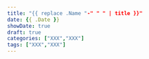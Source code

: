 ```yaml
---
title: "{{ replace .Name "-" " " | title }}"
date: {{ .Date }}
showDate: true
draft: true
categories: ["XXX","XXX"]
tags: ["XXX","XXX"]
---
```


